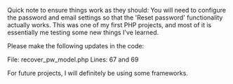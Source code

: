 Quick note to ensure things work as they should: You will need to configure the password and email settings so that the 'Reset password' functionality actually works.
This was one of my first PHP projects, and most of it is essentially me testing some new things I've learned.

Please make the following updates in the code:

File: recover_pw_model.php
Lines: 67 and 69

For future projects, I will definitely be using some frameworks.

